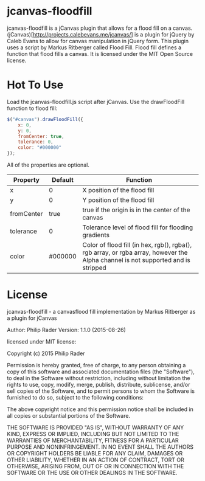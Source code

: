 jcanvas-floodfill
=================

jcanvas-floodfill is a jCanvas plugin that allows for a flood fill on a canvas.
(jCanvas)[http://projects.calebevans.me/jcanvas/] is a plugin for jQuery by Caleb Evans to allow for canvas manipulation in jQuery form.
This plugin uses a script by Markus Ritberger called Flood Fill. Flood fill defines a function that flood fills a canvas. It is licensed under the MIT Open Source license.

Hot To Use
==========
Load the jcanvas-floodfill.js script after jCanvas. Use the drawFloodFill function to flood fill:

```javascript
$("#canvas").drawFloodFill({
	x: 0,
	y: 0,
	fromCenter: true,
	tolerance: 0,
	color: "#000000"
});
```

All of the properties are optional.

|Property   | Default | Function                                                                                                                         |
|--------   | ------- | --------                                                                                                                         |
|x          | 0       | X position of the flood fill                                                                                                     |
|y          | 0       | Y position of the flood fill                                                                                                     |
|fromCenter | true    | true if the origin is in the center of the canvas                                                                                |
|tolerance  | 0       | Tolerance level of flood fill for flooding gradients                                                                             |
|color      | #000000 | Color of flood fill (in hex, rgb(), rgba(), rgb array, or rgba array, however the Alpha channel is not supported and is stripped |

License
=======

jcanvas-floodfill - a canvasflood fill implementation by Markus Ritberger as
a plugin for jCanvas
 
Author: Philip Rader
Version: 1.1.0 (2015-08-26)
 
licensed under MIT license:
 
Copyright (c) 2015 Philip Rader

Permission is hereby granted, free of charge, to any person obtaining a copy
of this software and associated documentation files (the "Software"), to 
deal in the Software without restriction, including without limitation the 
rights to use, copy, modify, merge, publish, distribute, sublicense, and/or 
sell copies of the Software, and to permit persons to whom the Software is 
furnished to do so, subject to the following conditions:

The above copyright notice and this permission notice shall be included in 
all copies or substantial portions of the Software.

THE SOFTWARE IS PROVIDED "AS IS", WITHOUT WARRANTY OF ANY KIND, EXPRESS OR 
IMPLIED, INCLUDING BUT NOT LIMITED TO THE WARRANTIES OF MERCHANTABILITY, 
FITNESS FOR A PARTICULAR PURPOSE AND NONINFRINGEMENT. IN NO EVENT SHALL THE 
AUTHORS OR COPYRIGHT HOLDERS BE LIABLE FOR ANY CLAIM, DAMAGES OR OTHER 
LIABILITY, WHETHER IN AN ACTION OF CONTRACT, TORT OR OTHERWISE, ARISING FROM,
OUT OF OR IN CONNECTION WITH THE SOFTWARE OR THE USE OR OTHER DEALINGS IN 
THE SOFTWARE.
